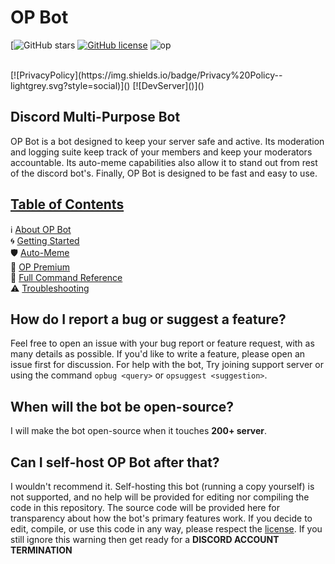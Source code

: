 # OP Bot
[![GitHub stars]()
[![GitHub license]()]()
![op](https://user-images.githubusercontent.com/73745640/118933105-7115f800-b966-11eb-8386-704156974d41.png)

<br>
[![PrivacyPolicy](https://img.shields.io/badge/Privacy%20Policy--lightgrey.svg?style=social)]()
[![DevServer]()]()


## Discord Multi-Purpose Bot
OP Bot is a bot designed to keep your server safe and active. Its moderation and logging suite keep track of your members and keep your moderators accountable. Its auto-meme capabilities also allow it to stand out from rest of the discord bot's. Finally, OP Bot is designed to be fast and easy to use.


## [Table of Contents]()
ℹ [About OP Bot]()  
🌀 [Getting Started]()  
🛡 [Auto-Meme]()  
🌟 [OP Premium]()  
📜 [Full Command Reference]()  
⚠ [Troubleshooting]() 


## How do I report a bug or suggest a feature?
Feel free to open an issue with your bug report or feature request, with as many details as possible. If you'd like to write a feature, please open an issue first for discussion. For help with the bot, Try joining support server or using the command `opbug <query>` or `opsuggest <suggestion>`.

## When will the bot be open-source?
I will make the bot open-source when it touches **200+ server**.

## Can I self-host OP Bot after that?
I wouldn't recommend it. Self-hosting this bot (running a copy yourself) is not supported, and no help will be provided for editing nor compiling the code in this repository. The source code will be provided here for transparency about how the bot's primary features work. If you decide to edit, compile, or use this code in any way, please respect the [license](). If you still ignore this warning then get ready for a **DISCORD ACCOUNT TERMINATION**


